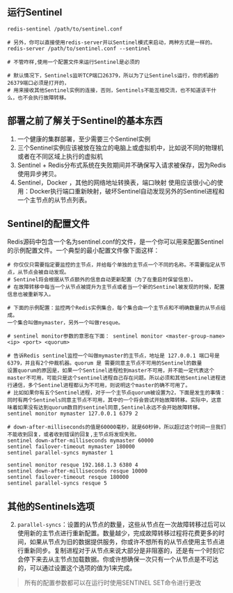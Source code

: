 ## 运行Sentinel

```shell
redis-sentinel /path/to/sentinel.conf

# 另外，你可以直接使用redis-server并以Sentinel模式来启动，两种方式是一样的。
redis-server /path/to/sentinel.conf --sentinel

# 不管咋样,使用一个配置文件来运行Sentinel是必须的

# 默认情况下，Sentinels监听TCP端口26379，所以为了让Sentinels运行，你的机器的26379端口必须是打开的，
# 用来接收其他Sentinel实例的连接，否则，Sentinels不能互相交流，也不知道该干什么，也不会执行故障转移。
```

## 部署之前了解关于Sentinel的基本东西

1. 一个健康的集群部署，至少需要三个Sentinel实例
2. 三个Sentinel实例应该被放在独立的电脑上或虚拟机中，比如说不同的物理机或者在不同区域上执行的虚拟机
3. Sentinel + Redis分布式系统在失败期间并不确保写入请求被保存，因为Redis使用异步拷贝。
5. Sentinel，Docker ，其他的网络地址转换表，端口映射 使用应该很小心的使用：Docker执行端口重新映射，破坏Sentinel自动发现另外的Sentinel进程和一个主节点的从节点列表。

## Sentinel的配置文件

Redis源码中包含一个名为sentinel.conf的文件，是一个你可以用来配置Sentinel的示例配置文件。一个典型的最小配置文件像下面这样：

```shell
# 你仅仅只需要指定要监控的主节点，并给每个单独的主节点一个不同的名称。不需要指定从节点，从节点会被自动发现。
# Sentinel将会根据从节点额外的信息自动更新配置（为了在重启时保留信息）。
# 在故障转移中每当一个从节点被提升为主节点或者当一个新的Sentinel被发现的时候，配置信息也被重新写入。

# 下面的示例配置：监控两个Redis实例集合，每个集合由一个主节点和不明确数量的从节点组成。
一个集合叫做mymaster，另外一个叫做resque。

# sentinel monitor参数的意思在下面： sentinel monitor <master-group-name> <ip> <port> <quorum>

# 告诉Redis sentinel监控一个叫做mymaster的主节点，地址是 127.0.0.1 端口号是6379，并且有2个仲裁机器。quorum 是 需要同意主节点不可用的Sentinel的数量
设置quorum的原因是，如果一个Sentinel进程检到master不可用，并不能一定代表这个master不可用，可能只是这个sentinel进程自己存在问题。所以必须和其他Sentinel进程进行通信，多个Sentinel进程都认为不可用，则说明这个master的确不可用了。
# 比如如果你有五个Sentinel进程，对于一个主节点quorum被设置为2，下面是发生的事情：同时有两个Sentinels同意主节点不可用，其中的一个将会尝试开始故障转移。实际中，这意味着如果没有达到quorum数目的sentinel同意,Sentinel永远不会开始故障转移。
sentinel monitor mymaster 127.0.0.1 6379 2

# down-after-milliseconds的值是60000毫秒，就是60秒钟，所以超过这个时间一旦我们不能收到回复，或者收到错误的回复,主节点将发现失败。
sentinel down-after-milliseconds mymaster 60000
sentinel failover-timeout mymaster 180000
sentinel parallel-syncs mymaster 1

sentinel monitor resque 192.168.1.3 6380 4
sentinel down-after-milliseconds resque 10000
sentinel failover-timeout resque 180000
sentinel parallel-syncs resque 5
```

## 其他的Sentinels选项

2. `parallel-syncs`：设置的从节点的数量，这些从节点在一次故障转移过后可以使用新的主节点进行重新配置。数量越少，完成故障转移过程将花费更多的时间，如果从节点为旧的数据提供服务，你或许不想所有的从节点使用主节点进行重新同步。复制进程对于从节点来说大部分是非阻塞的，还是有一个时刻它会停下来去从主节点加载数据。你或许想确保一次只有一个从节点是不可达的，可以通过设置这个选项的值为1来完成。

>所有的配置参数都可以在运行时使用SENTINEL SET命令进行更改
